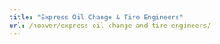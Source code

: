 ```yaml
---
title: "Express Oil Change & Tire Engineers"
url: /hoover/express-oil-change-and-tire-engineers/
---
```

